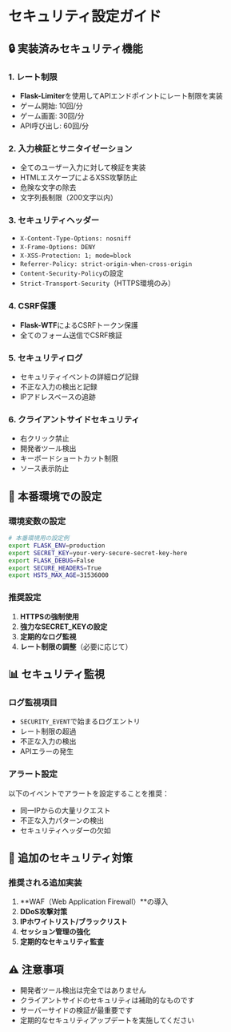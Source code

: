 # セキュリティ設定ガイド

## 🔒 実装済みセキュリティ機能

### 1. レート制限
- **Flask-Limiter**を使用してAPIエンドポイントにレート制限を実装
- ゲーム開始: 10回/分
- ゲーム画面: 30回/分
- API呼び出し: 60回/分

### 2. 入力検証とサニタイゼーション
- 全てのユーザー入力に対して検証を実装
- HTMLエスケープによるXSS攻撃防止
- 危険な文字の除去
- 文字列長制限（200文字以内）

### 3. セキュリティヘッダー
- `X-Content-Type-Options: nosniff`
- `X-Frame-Options: DENY`
- `X-XSS-Protection: 1; mode=block`
- `Referrer-Policy: strict-origin-when-cross-origin`
- `Content-Security-Policy`の設定
- `Strict-Transport-Security`（HTTPS環境のみ）

### 4. CSRF保護
- **Flask-WTF**によるCSRFトークン保護
- 全てのフォーム送信でCSRF検証

### 5. セキュリティログ
- セキュリティイベントの詳細ログ記録
- 不正な入力の検出と記録
- IPアドレスベースの追跡

### 6. クライアントサイドセキュリティ
- 右クリック禁止
- 開発者ツール検出
- キーボードショートカット制限
- ソース表示防止

## 🚀 本番環境での設定

### 環境変数の設定
```bash
# 本番環境用の設定例
export FLASK_ENV=production
export SECRET_KEY=your-very-secure-secret-key-here
export FLASK_DEBUG=False
export SECURE_HEADERS=True
export HSTS_MAX_AGE=31536000
```

### 推奨設定
1. **HTTPSの強制使用**
2. **強力なSECRET_KEYの設定**
3. **定期的なログ監視**
4. **レート制限の調整**（必要に応じて）

## 📊 セキュリティ監視

### ログ監視項目
- `SECURITY_EVENT`で始まるログエントリ
- レート制限の超過
- 不正な入力の検出
- APIエラーの発生

### アラート設定
以下のイベントでアラートを設定することを推奨：
- 同一IPからの大量リクエスト
- 不正な入力パターンの検出
- セキュリティヘッダーの欠如

## 🔧 追加のセキュリティ対策

### 推奨される追加実装
1. **WAF（Web Application Firewall）**の導入
2. **DDoS攻撃対策**
3. **IPホワイトリスト/ブラックリスト**
4. **セッション管理の強化**
5. **定期的なセキュリティ監査**

## ⚠️ 注意事項

- 開発者ツール検出は完全ではありません
- クライアントサイドのセキュリティは補助的なものです
- サーバーサイドの検証が最重要です
- 定期的なセキュリティアップデートを実施してください
